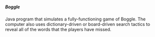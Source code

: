 ##### Boggle
Java program that simulates a fully-functioning game of Boggle. The computer also uses dictionary-driven or board-driven search tactics to reveal all of the words that the players have missed.
